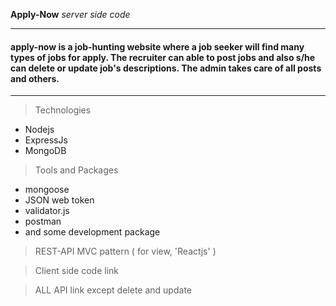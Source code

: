 **Apply-Now**
_server side code_
<hr>

#### apply-now is a job-hunting website where a job seeker will find many types of jobs for apply. The recruiter can able to post jobs and also s/he can delete or update job's descriptions. The admin takes care of all posts and others.

<hr>

> Technologies
* Nodejs 
* ExpressJs 
* MongoDB

> Tools and Packages
* mongoose 
* JSON web token 
* validator.js 
* postman 
* and some development package

> REST-API
> MVC pattern ( for view, 'Reactjs' )

> Client side code link

> ALL API link except delete and update 
